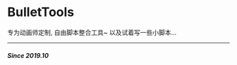 ﻿<!--
 * @Description: 
 * @Author: Bullet.S
 * @Date: 2019-10-08 18:53:43
 * @LastEditors: Bullet.S
 * @LastEditTime: 2019-10-08 18:53:43
 * @Email: animator.bullet@foxmail.com
 -->
# BulletTools
专为动画师定制,
自由脚本整合工具~
以及试着写一些小脚本...
***
##### Since 2019.10
